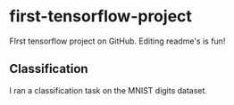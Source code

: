 # first-tensorflow-project

FIrst tensorflow project on GitHub. Editing readme's is fun!

## Classification

I ran a classification task on the MNIST digits dataset.
